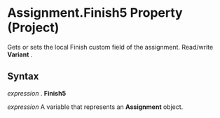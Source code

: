 
# Assignment.Finish5 Property (Project)

Gets or sets the local Finish custom field of the assignment. Read/write  **Variant** .


## Syntax

 _expression_ . **Finish5**

 _expression_ A variable that represents an **Assignment** object.

